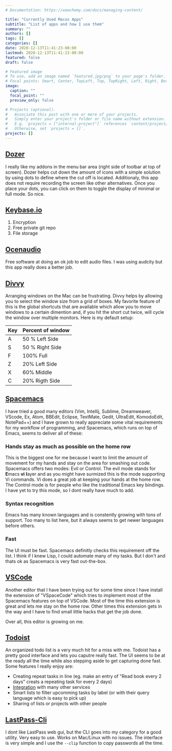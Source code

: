 ```yaml
---
# Documentation: https://wowchemy.com/docs/managing-content/

title: "Currently Used Macos Apps"
subtitle: "List of apps and how I use them"
summary: ""
authors: []
tags: []
categories: []
date: 2020-12-13T11:41:23-08:00
lastmod: 2020-12-13T11:41:23-08:00
featured: false
draft: false

# Featured image
# To use, add an image named `featured.jpg/png` to your page's folder.
# Focal points: Smart, Center, TopLeft, Top, TopRight, Left, Right, BottomLeft, Bottom, BottomRight.
image:
  caption: ""
  focal_point: ""
  preview_only: false

# Projects (optional).
#   Associate this post with one or more of your projects.
#   Simply enter your project's folder or file name without extension.
#   E.g. `projects = ["internal-project"]` references `content/project/deep-learning/index.md`.
#   Otherwise, set `projects = []`.
projects: []
---
```


## [Dozer](https://github.com/Mortennn/Dozer)

I really like my addons in the menu bar area (right side of toolbar at top of screen).
Dozer helps cut down the amount of icons with a simple solution by using dots to define where the cut off is located. Additionaly, this
app does not require recording the screen like other alternatives.
Once you place your dots, you can click on them to toggle the display of minimal or full mode. So nice.

## [Keybase.io](https://keybase.io/)

1. Encryption
2. Free private git repo
3. File storage

## [Ocenaudio](https://www.ocenaudio.com/)

Free software at doing an ok job to edit audio files. I was using audcity but this app really does a better job.

## [Divvy](https://mizage.com/divvy/)

Arranging windows on the Mac can be frustrating. Divvy helps by allowing you to select the window
size from a grid of boxes. My favorite feature of this is the global shortcuts that are available
which allow you to move windows to a certain dimention and, if you hit the short cut twice, will
cycle the window over multiple monitors. Here is my default setup:

| Key | Percent of window |
| --- | ----------------- |
| A   | 50 % Left Side    |
| S   | 50 % Right Side   |
| F   | 100% Full         |
| Z   | 20% Left Side     |
| X   | 60% Middle        |
| C   | 20% Rigth Side    |

## [Spacemacs](https://www.spacemacs.org/)

I have tried a good many editors (Vim, Intellij, Sublime, Dreamweaver, VScode, Ex, Atom, BBEdit, Eclipse,
TextMate, Gedit, UltraEdit, KomodoEdit, NotePad++) and I have grown to really appreciate some vital
requirements for my workflow of programming, and Spacemacs, which runs on top of Emacs, seems to deliver
all of these:

### Hands stay as much as possible on the home row

This is the biggest one for me because I want to limit the amount of movement for my hands and stay on the
area for smashing out code. Spacemacs offers two modes: Evil or Control. The evil mode stands for **E**macs **vi** **l**ayer
and as you might have surmized this is the mode supporting Vi commands. Vi does a great job at keeping
your hands at the home row. The Control mode is for people who like the traditional Emacs key bindings. 
I have yet to try this mode, so I dont really have much to add.

### Syntax recognition

Emacs has many known languages and is constently growing with tons of support. Too many to list here,
but it always seems to get newer languages before others.

### Fast

The UI must be fast. Spacemacs definitly checks this requirement off the list. I think if I
knew Lisp, I could automate many of my tasks. But I don't and thats ok as Spacemacs is very
fast out-the-box.

## [VSCode](https://code.visualstudio.com/)

Another editor that I have been trying out for some time since I have install the extension of
"VSpaceCode" which tries to implement most of the Spacemacs features on top of VSCode. Most
of the time this extension is great and lets me stay on the home row. Other times this
extension gets in the way and I have to find small little hacks that get the job done.

Over all, this editor is growing on me.

## [Todoist](https://todoist.com/)

An organized todo list is a very much hit for a miss with me. Todoist has a pretty good
interface and lets you caputre really fast. The UI seems to be at the ready all the time
while also stepping aside to get capturing done fast. Some features I really enjoy are:

- Creating repeat tasks in line (eg. make an entry of "Read book every 2 days" creats a repeating task for every 2 days)
- [Integration](https://todoist.com/integrations) with many other services
- Smart lists to filter upcomming tasks by label (or with their query language which is easy to pick up)
- Sharing of lists or projects with other people

## [LastPass-Cli](https://github.com/lastpass/lastpass-cli)

I dont like LastPass web gui, but the CLI goes into my category for a good utility. Very
easy to use. Works on Mac/Linux with no issues. The interface is very simple and I use
the `--clip` function to copy passwords all the time.
